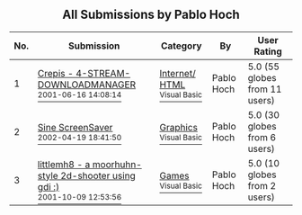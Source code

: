 ﻿<div align="center">

## All Submissions by Pablo Hoch

</div>

No.  | Submission | Category | By   | User Rating
---- | ---------- | -------- | ---- | -----------
1 | [Crepis \- 4\-STREAM\-DOWNLOADMANAGER<br /><sup>2001-06-16 14:08:14</sup>](https://github.com/Planet-Source-Code/pablo-hoch-crepis-4-stream-downloadmanager__1-27934) | [Internet/ HTML<br /><sup>Visual Basic</sup>](../ByCategory/internet-html__1-34.md) | Pablo Hoch | 5.0 (55 globes from 11 users)
2 | [Sine ScreenSaver<br /><sup>2002-04-19 18:41:50</sup>](https://github.com/Planet-Source-Code/pablo-hoch-sine-screensaver__1-33947) | [Graphics<br /><sup>Visual Basic</sup>](../ByCategory/graphics__1-46.md) | Pablo Hoch | 5.0 (30 globes from 6 users)
3 | [littlemh8 \- a moorhuhn\-style 2d\-shooter using gdi :\)<br /><sup>2001-10-09 12:53:56</sup>](https://github.com/Planet-Source-Code/pablo-hoch-littlemh8-a-moorhuhn-style-2d-shooter-using-gdi__1-27935) | [Games<br /><sup>Visual Basic</sup>](../ByCategory/games__1-38.md) | Pablo Hoch | 5.0 (10 globes from 2 users)
